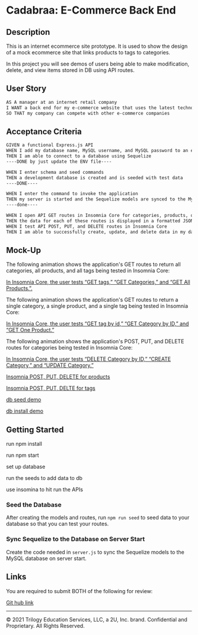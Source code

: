 # Cadabraa: E-Commerce Back End

## Description

This is an internet ecommerce site prototype. It is used to show the design of a mock ecommerce site that links products to tags to categories. 

In this project you will see demos of users being able to make modification, delete, and view items stored in DB using API routes. 

## User Story

```md
AS A manager at an internet retail company
I WANT a back end for my e-commerce website that uses the latest technologies
SO THAT my company can compete with other e-commerce companies
```

## Acceptance Criteria

```md
GIVEN a functional Express.js API
WHEN I add my database name, MySQL username, and MySQL password to an environment variable file
THEN I am able to connect to a database using Sequelize
----DONE by just update the ENV file----

WHEN I enter schema and seed commands
THEN a development database is created and is seeded with test data
----DONE----

WHEN I enter the command to invoke the application
THEN my server is started and the Sequelize models are synced to the MySQL database
----done----

WHEN I open API GET routes in Insomnia Core for categories, products, or tags
THEN the data for each of these routes is displayed in a formatted JSON
WHEN I test API POST, PUT, and DELETE routes in Insomnia Core
THEN I am able to successfully create, update, and delete data in my database
```

## Mock-Up

The following animation shows the application's GET routes to return all categories, all products, and all tags being tested in Insomnia Core:

[In Insomnia Core, the user tests “GET tags,” “GET Categories,” and “GET All Products.”.](https://drive.google.com/file/d/1Iqj4O9fkqUi1HX1BVv_5DQlQ2n8olGl5/view?usp=sharing)

The following animation shows the application's GET routes to return a single category, a single product, and a single tag being tested in Insomnia Core:

[In Insomnia Core, the user tests “GET tag by id,” “GET Category by ID,” and “GET One Product.”](https://drive.google.com/file/d/1DBKDQmFlnqua-VZLWqsHgWWzlG8r7MmO/view?usp=sharing)

The following animation shows the application's POST, PUT, and DELETE routes for categories being tested in Insomnia Core:

[In Insomnia Core, the user tests “DELETE Category by ID,” “CREATE Category,” and “UPDATE Category.”](https://drive.google.com/file/d/1aWm6NTwzZKAJrnUpe8y4Shd60O7XzImb/view?usp=sharing)

[Insomnia POST, PUT, DELETE for products](https://drive.google.com/file/d/1pc5Nehtcd4rEoC8fmShPeTkB_a8Pi91u/view?usp=sharing)

[Insomnia POST, PUT, DELTE for tags](https://drive.google.com/file/d/1PkZiJ66uF_CEKdc3v3-DYr0yUEPQ8UI7/view?usp=sharing)

[db seed demo](https://drive.google.com/file/d/1kobL_U1323nhKjt2Mg51Zbe3zcmQnlnB/view?usp=sharing)

[db install demo](https://drive.google.com/file/d/1RlTKvLipetWNjoN2FRFTKy38RCZ5pCsb/view?usp=sharing)


## Getting Started

run npm install  

run npm start

set up database 

run the seeds to add data to db

use insomina to hit run the APIs



### Seed the Database

After creating the models and routes, run `npm run seed` to seed data to your database so that you can test your routes.

### Sync Sequelize to the Database on Server Start

Create the code needed in `server.js` to sync the Sequelize models to the MySQL database on server start.

## Links

You are required to submit BOTH of the following for review:

[Git hub link]()

---
© 2021 Trilogy Education Services, LLC, a 2U, Inc. brand. Confidential and Proprietary. All Rights Reserved.
